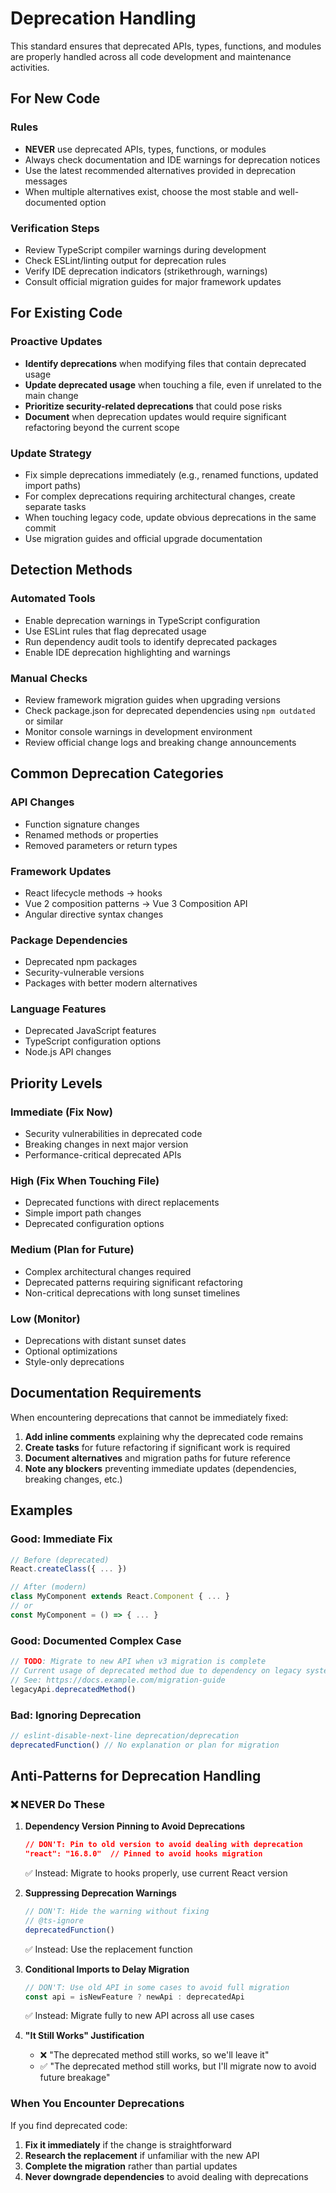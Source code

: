 # Deprecation Handling

This standard ensures that deprecated APIs, types, functions, and modules are properly handled across all code development and maintenance activities.

## For New Code

### Rules

- **NEVER** use deprecated APIs, types, functions, or modules
- Always check documentation and IDE warnings for deprecation notices
- Use the latest recommended alternatives provided in deprecation messages
- When multiple alternatives exist, choose the most stable and well-documented option

### Verification Steps

- Review TypeScript compiler warnings during development
- Check ESLint/linting output for deprecation rules
- Verify IDE deprecation indicators (strikethrough, warnings)
- Consult official migration guides for major framework updates

## For Existing Code

### Proactive Updates

- **Identify deprecations** when modifying files that contain deprecated usage
- **Update deprecated usage** when touching a file, even if unrelated to the main change
- **Prioritize security-related deprecations** that could pose risks
- **Document** when deprecation updates would require significant refactoring beyond the current scope

### Update Strategy

- Fix simple deprecations immediately (e.g., renamed functions, updated import paths)
- For complex deprecations requiring architectural changes, create separate tasks
- When touching legacy code, update obvious deprecations in the same commit
- Use migration guides and official upgrade documentation

## Detection Methods

### Automated Tools

- Enable deprecation warnings in TypeScript configuration
- Use ESLint rules that flag deprecated usage
- Run dependency audit tools to identify deprecated packages
- Enable IDE deprecation highlighting and warnings

### Manual Checks

- Review framework migration guides when upgrading versions
- Check package.json for deprecated dependencies using `npm outdated` or similar
- Monitor console warnings in development environment
- Review official change logs and breaking change announcements

## Common Deprecation Categories

### API Changes

- Function signature changes
- Renamed methods or properties
- Removed parameters or return types

### Framework Updates

- React lifecycle methods → hooks
- Vue 2 composition patterns → Vue 3 Composition API
- Angular directive syntax changes

### Package Dependencies

- Deprecated npm packages
- Security-vulnerable versions
- Packages with better modern alternatives

### Language Features

- Deprecated JavaScript features
- TypeScript configuration options
- Node.js API changes

## Priority Levels

### Immediate (Fix Now)

- Security vulnerabilities in deprecated code
- Breaking changes in next major version
- Performance-critical deprecated APIs

### High (Fix When Touching File)

- Deprecated functions with direct replacements
- Simple import path changes
- Deprecated configuration options

### Medium (Plan for Future)

- Complex architectural changes required
- Deprecated patterns requiring significant refactoring
- Non-critical deprecations with long sunset timelines

### Low (Monitor)

- Deprecations with distant sunset dates
- Optional optimizations
- Style-only deprecations

## Documentation Requirements

When encountering deprecations that cannot be immediately fixed:

1. **Add inline comments** explaining why the deprecated code remains
2. **Create tasks** for future refactoring if significant work is required
3. **Document alternatives** and migration paths for future reference
4. **Note any blockers** preventing immediate updates (dependencies, breaking changes, etc.)

## Examples

### Good: Immediate Fix

```typescript
// Before (deprecated)
React.createClass({ ... })

// After (modern)
class MyComponent extends React.Component { ... }
// or
const MyComponent = () => { ... }
```

### Good: Documented Complex Case

```typescript
// TODO: Migrate to new API when v3 migration is complete
// Current usage of deprecated method due to dependency on legacy system
// See: https://docs.example.com/migration-guide
legacyApi.deprecatedMethod()
```

### Bad: Ignoring Deprecation

```typescript
// eslint-disable-next-line deprecation/deprecation
deprecatedFunction() // No explanation or plan for migration
```

## Anti-Patterns for Deprecation Handling

### ❌ NEVER Do These

1. **Dependency Version Pinning to Avoid Deprecations**

   ```json
   // DON'T: Pin to old version to avoid dealing with deprecation
   "react": "16.8.0"  // Pinned to avoid hooks migration
   ```

   ✅ Instead: Migrate to hooks properly, use current React version

2. **Suppressing Deprecation Warnings**

   ```typescript
   // DON'T: Hide the warning without fixing
   // @ts-ignore
   deprecatedFunction()
   ```

   ✅ Instead: Use the replacement function

3. **Conditional Imports to Delay Migration**

   ```typescript
   // DON'T: Use old API in some cases to avoid full migration
   const api = isNewFeature ? newApi : deprecatedApi
   ```

   ✅ Instead: Migrate fully to new API across all use cases

4. **"It Still Works" Justification**

   - ❌ "The deprecated method still works, so we'll leave it"
   - ✅ "The deprecated method still works, but I'll migrate now to avoid future breakage"

### When You Encounter Deprecations

If you find deprecated code:

1. **Fix it immediately** if the change is straightforward
2. **Research the replacement** if unfamiliar with the new API
3. **Complete the migration** rather than partial updates
4. **Never downgrade dependencies** to avoid dealing with deprecations
